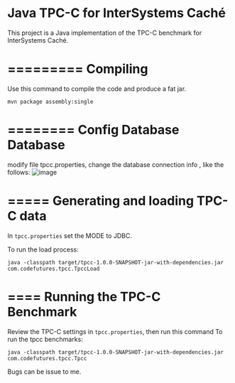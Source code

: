 Java TPC-C for InterSystems Caché
==========

This project is a Java implementation of the TPC-C benchmark for InterSystems Caché.

=========
Compiling
=========

Use this command to compile the code and produce a fat jar.

```
mvn package assembly:single
```

========
Config Database Database
========

modify file tpcc.properties, change the database connection info , like the follows: 
![image](https://github.com/user-attachments/assets/91d3b0b2-f7de-4ef7-9bba-61bd14d3fe3f)


=====
Generating and loading TPC-C data
====


In `tpcc.properties` set the MODE to JDBC.

To run the load process:

```
java -classpath target/tpcc-1.0.0-SNAPSHOT-jar-with-dependencies.jar com.codefutures.tpcc.TpccLoad
```


====
Running the TPC-C Benchmark
====

Review the TPC-C settings in `tpcc.properties`, then run this command To run the tpcc benchmarks:

```
java -classpath target/tpcc-1.0.0-SNAPSHOT-jar-with-dependencies.jar com.codefutures.tpcc.Tpcc
```

Bugs can be issue to me.

